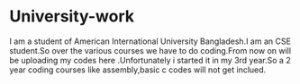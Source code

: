 # University-work
I am a student of American International University Bangladesh.I am an CSE student.So over the various courses we have to do coding.From now on  will be uploading my codes here .Unfortunately i started it in my 3rd year.So a 2 year coding courses like assembly,basic c codes will not get inclued.
